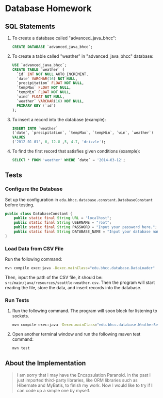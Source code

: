 # Database Homework

## SQL Statements

1. To create a database called "advanced_java_bhcc":

   ~~~sql
   CREATE DATABASE `advanced_java_bhcc`;
   ~~~

2. To create a table called "weather" in "advanced_java_bhcc" database:

   ~~~sql
   USE `advanced_java_bhcc`;
   CREATE TABLE `weather` (
     `id` INT NOT NULL AUTO_INCREMENT,
     `date` VARCHAR(16) NOT NULL,
     `precipitation` FLOAT NOT NULL,
     `tempMax` FLOAT NOT NULL,
     `tempMin` FLOAT NOT NULL,
     `wind` FLOAT NOT NULL,
     `weather` VARCHAR(16) NOT NULL,
     PRIMARY KEY (`id`)
   );
   ~~~

3. To insert a record into the database (example):

   ~~~sql
   INSERT INTO `weather` 
   (`date`, `precipitation`, `tempMax`, `tempMin`, `win`, `weather`) 
   VALUES 
   ('2012-01-01', 0, 12.8 ,5, 4.7, 'drizzle');
   ~~~

4. To find the first record that satisfies given conditions (example):

   ~~~sql
   SELECT * FROM 'weather' WHERE `date` = '2014-03-12';
   ~~~

## Tests

### Configure the Database

Set up the configuration in `edu.bhcc.database.constant.DatabaseConstant` before testing.

~~~java
public class DatabaseConstant {
    public static final String URL = "localhost";
    public static final String USERNAME = "root";
    public static final String PASSWORD = "Input your password here.";
    public static final String DATABASE_NAME = "Input your database name here.";
}
~~~

### Load Data from CSV File

Run the following command:

~~~bash
mvn compile exec:java -Dexec.mainClass="edu.bhcc.database.DataLoader"
~~~

Then, input the path of the CSV file, it should be: `src/main/java/resources/seattle-weather.csv`. Then the program will
start reading the file, store the data, and insert records into the database.

### Run Tests

1. Run the following command. The program will soon block for listening to sockets.

   ~~~bash
   mvn compile exec:java -Dexec.mainClass="edu.bhcc.database.WeatherServer"
   ~~~

2. Open another terminal window and run the following maven test command:

   ~~~bash
   mvn test
   ~~~

## About the Implementation
> I am sorry that I may have the Encapsulation Paranoid. In the past I just imported third-party libraries, 
> like ORM libraries such as Hibernate and MyBatis, to finish my work. 
> Now I would like to try if I can code up a simple one by myself.